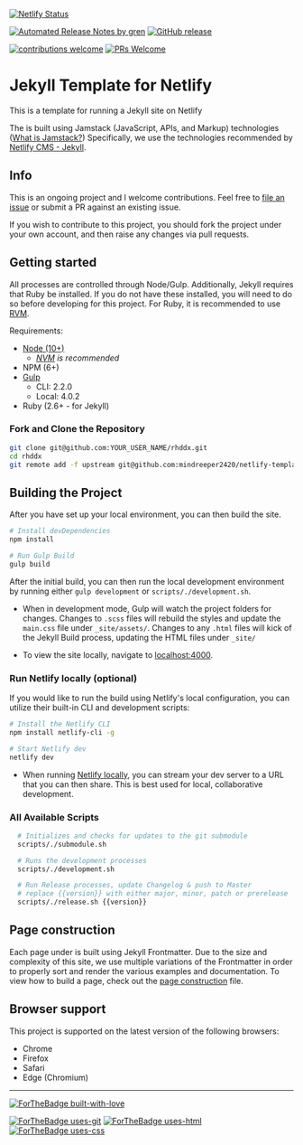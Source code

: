 [![Netlify Status](https://api.netlify.com/api/v1/badges/eadda60c-6780-4720-869d-ea925937a7e2/deploy-status)](https://app.netlify.com/sites/netlify-template-jekyll/deploys)

[![Automated Release Notes by gren](https://img.shields.io/badge/%F0%9F%A4%96-release%20notes-00B2EE.svg)](https://github.com/mindreeper2420/netlify-template-jekyll/blob/master/CHANGELOG.md)
[![GitHub release](https://img.shields.io/github/release/Naereen/StrapDown.js.svg)](https://github.com/mindreeper2420/netlify-template-jekyll/releases)

[![contributions welcome](https://img.shields.io/badge/contributions-welcome-brightgreen.svg?style=flat)](https://github.com/mindreeper2420/netlify-template-jekyll/issues)
[![PRs Welcome](https://img.shields.io/badge/PRs-welcome-brightgreen.svg?style=flat-square)](https://github.com/mindreeper2420/netlify-template-jekyll/compare)

# Jekyll Template for Netlify
This is a template for running a Jekyll site on Netlify

The is built using Jamstack (JavaScript, APIs, and Markup) technologies ([What is Jamstack?](https://jamstack.org/)) Specifically, we use the technologies recommended by [Netlify CMS - Jekyll](https://www.netlifycms.org/docs/jekyll/).

## Info

This is an ongoing project and I welcome contributions. Feel free to [file an issue](https://github.com/mindreeper2420/netlify-template-jekyll/issues/new) or submit a PR against an existing issue.

If you wish to contribute to this project, you should fork the project under your own account, and then raise any changes via pull requests.

## Getting started

All processes are controlled through Node/Gulp. Additionally, Jekyll requires that Ruby be installed. If you do not have these installed, you will need to do so before developing for this project. For Ruby, it is recommended to use [RVM](https://rvm.io/).

Requirements:
 - [Node (10+)](https://nodejs.org/en/)
    - _[NVM](https://nodejs.org/en/download/package-manager/#nvm) is recommended_
 - NPM (6+)
 - [Gulp](https://gulpjs.com/)
   - CLI: 2.2.0
   - Local: 4.0.2
 - Ruby (2.6+ - for Jekyll)

### Fork and Clone the Repository
```bash
git clone git@github.com:YOUR_USER_NAME/rhddx.git
cd rhddx
git remote add -f upstream git@github.com:mindreeper2420/netlify-template-jekyll.git
```

## Building the Project

After you have set up your local environment, you can then build the site.
```bash
# Install devDependencies
npm install

# Run Gulp Build
gulp build
```

After the initial build, you can then run the local development environment by running either `gulp development` or `scripts/./development.sh`.

  - When in development mode, Gulp will watch the project folders for changes. Changes to `.scss` files will rebuild the styles and update the `main.css` file under `_site/assets/`. Changes to any `.html` files will kick of the Jekyll Build process, updating the HTML files under `_site/`

  - To view the site locally, navigate to [localhost:4000](http://localhost:4000/).

### Run Netlify locally (optional)

If you would like to run the build using Netlify's local configuration, you can utilize their built-in CLI and development scripts:
```bash
# Install the Netlify CLI
npm install netlify-cli -g

# Start Netlify dev
netlify dev
```

  - When running [Netlify locally](https://www.netlify.com/products/dev/), you can stream your dev server to a URL that you can then share. This is best used for local, collaborative development.

### **All Available Scripts**

```bash
  # Initializes and checks for updates to the git submodule
  scripts/./submodule.sh

  # Runs the development processes
  scripts/./development.sh

  # Run Release processes, update Changelog & push to Master
  # replace {{version}} with either major, minor, patch or prerelease
  scripts/./release.sh {{version}}
````

## Page construction

Each page under is built using Jekyll Frontmatter. Due to the size and complexity of this site, we use multiple variations of the Frontmatter in order to properly sort and render the various examples and documentation. To view how to build a page, check out the [page construction](help/page-construction) file.

## Browser support

This project is supported on the latest version of the following browsers:

 - Chrome
 - Firefox
 - Safari
 - Edge (Chromium)

----

[![ForTheBadge built-with-love](http://ForTheBadge.com/images/badges/built-with-love.svg)](https://GitHub.com/mindreeper2420/)

[![ForTheBadge uses-git](http://ForTheBadge.com/images/badges/uses-git.svg)](https://github.com/topics/git)
[![ForTheBadge uses-html](http://ForTheBadge.com/images/badges/uses-html.svg)](https://github.com/topics/html)
[![ForTheBadge uses-css](http://ForTheBadge.com/images/badges/uses-css.svg)](https://github.com/topics/css)
